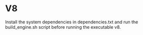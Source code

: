 V8
=========

Install the system dependencies in dependencies.txt and run the build_engine.sh script before running the executable v8.



